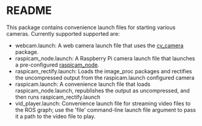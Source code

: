 # README #

This package contains convenience launch files for starting various cameras.
Currently supported supported are:

* webcam.launch: A web camera launch file that uses the [cv\_camera](http://wiki.ros.org/cv_camera) package.
* raspicam\_node.launch: A Raspberry Pi camera launch file that launches a pre-configured [raspicam\_node](https://github.com/fpasteau/raspicam_node).
* raspicam\_rectify.launch: Loads the image\_proc packages and rectifies the uncompressed output from the raspicam.launch configured camera
* raspicam.launch: A convenience launch file that loads raspicam\_node.launch, republishes the output as uncompressed, and then runs raspicam\_rectify.launch
* vid\_player.launch: Convenience launch file for streaming video files to the ROS graph; use the 'file' command-line launch file argument to pass it a path to the video file to play.
